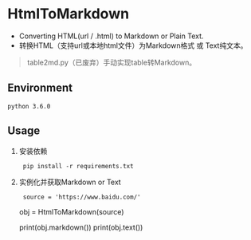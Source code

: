 # HtmlToMarkdown
- Converting HTML(url / .html) to Markdown or Plain Text.
- 转换HTML（支持url或本地html文件）为Markdown格式 或 Text纯文本。

> table2md.py（已废弃）手动实现table转Markdown。

## Environment
    python 3.6.0

## Usage

1. 安装依赖

        pip install -r requirements.txt

2. 实例化并获取Markdown or Text

        source = 'https://www.baidu.com/'

    obj = HtmlToMarkdown(source)

    print(obj.markdown())
    print(obj.text())